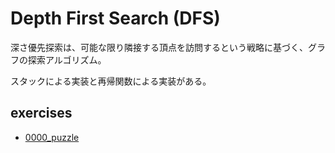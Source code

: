 # Depth First Search (DFS)

深さ優先探索は、可能な限り隣接する頂点を訪問するという戦略に基づく、グラフの探索アルゴリズム。

スタックによる実装と再帰関数による実装がある。

## exercises

* [0000_puzzle](../../0000_puzzle/README.md)

